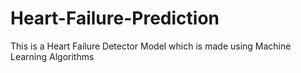 # Heart-Failure-Prediction
This is a Heart Failure Detector Model which is made using Machine Learning Algorithms
